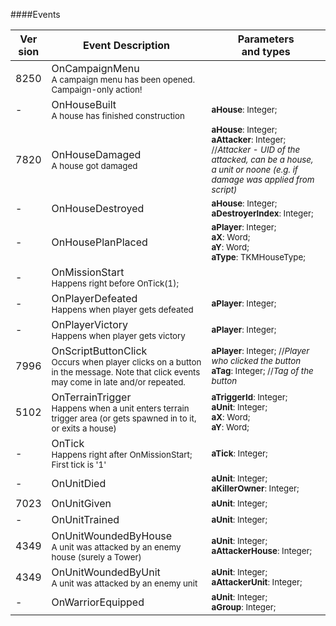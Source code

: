 ####Events

| Ver<br>sion | Event Description | Parameters<br>and types |
| ------- | --------------- | -------------------- |
| 8250 | OnCampaignMenu<br><sub> A campaign menu has been opened. Campaign-only action!</sub> | <sub></sub> |
| - | OnHouseBuilt<br><sub> A house has finished construction</sub> | <sub>**aHouse**: Integer;</sub> |
| 7820 | OnHouseDamaged<br><sub> A house got damaged</sub> | <sub>**aHouse**: Integer; <br> **aAttacker**: Integer; //_Attacker - UID of the attacked, can be a house, a unit or noone (e.g. if damage was applied from script)_</sub> |
| - | OnHouseDestroyed<br><sub></sub> | <sub>**aHouse**: Integer; <br> **aDestroyerIndex**: Integer;</sub> |
| - | OnHousePlanPlaced<br><sub></sub> | <sub>**aPlayer**: Integer; <br> **aX**: Word; <br> **aY**: Word; <br> **aType**: TKMHouseType;</sub> |
| - | OnMissionStart<br><sub> Happens right before OnTick(1);</sub> | <sub></sub> |
| - | OnPlayerDefeated<br><sub> Happens when player gets defeated</sub> | <sub>**aPlayer**: Integer;</sub> |
| - | OnPlayerVictory<br><sub> Happens when player gets victory</sub> | <sub>**aPlayer**: Integer;</sub> |
| 7996 | OnScriptButtonClick<br><sub> Occurs when player clicks on a button in the message. Note that click events may come in late and/or repeated.</sub> | <sub>**aPlayer**: Integer; //_Player who clicked the button_ <br> **aTag**: Integer; //_Tag of the button_</sub> |
| 5102 | OnTerrainTrigger<br><sub> Happens when a unit enters terrain trigger area (or gets spawned in to it, or exits a house)</sub> | <sub>**aTriggerId**: Integer; <br> **aUnit**: Integer; <br> **aX**: Word; <br> **aY**: Word;</sub> |
| - | OnTick<br><sub> Happens right after OnMissionStart; First tick is '1'</sub> | <sub>**aTick**: Integer;</sub> |
| - | OnUnitDied<br><sub></sub> | <sub>**aUnit**: Integer; <br> **aKillerOwner**: Integer;</sub> |
| 7023 | OnUnitGiven<br><sub></sub> | <sub>**aUnit**: Integer;</sub> |
| - | OnUnitTrained<br><sub></sub> | <sub>**aUnit**: Integer;</sub> |
| 4349 | OnUnitWoundedByHouse<br><sub> A unit was attacked by an enemy house (surely a Tower)</sub> | <sub>**aUnit**: Integer; <br> **aAttackerHouse**: Integer;</sub> |
| 4349 | OnUnitWoundedByUnit<br><sub> A unit was attacked by an enemy unit</sub> | <sub>**aUnit**: Integer; <br> **aAttackerUnit**: Integer;</sub> |
| - | OnWarriorEquipped<br><sub></sub> | <sub>**aUnit**: Integer; <br> **aGroup**: Integer;</sub> |
